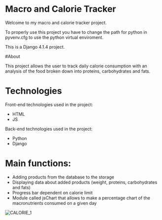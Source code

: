 # Macro and Calorie Tracker

Welcome to my macro and calorie tracker project.

To properly use this project you have to change the path for python in pyvenv.cfg to use the python virtual enviroment.

This is a Django 4.1.4 project.

#About

This project allows the user to track daily calorie consumption with an analysis of the food broken down into proteins, carbohydrates and fats.

# Technologies

Front-end technologies used in the project:
- HTML
- JS

Back-end technologies used in the project:
- Python
- Django

# Main functions:

- Adding products from the database to the storage 
- Displaying data about added products (weight, proteins, carbohydrates and fats)
- Progress bar dependent on calorie limit
- Module called jsChart that allows to make a percentage chart of the macronutrients consumed on a given day

![CALORIE_1](https://github.com/PiotrWirth/Macro_and_Calorie_Tracker/assets/26605945/64de1910-4691-4f82-8fa0-64202bae6b0e)

